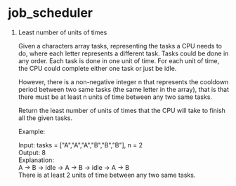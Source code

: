 # job_scheduler


1. Least number of units of times


    Given a characters array tasks, representing the tasks a CPU needs to do, where each letter represents a different task. Tasks could be done in any order. Each task is done in one unit of time. For each unit of time, the CPU could complete either one task or just be idle.
    
    However, there is a non-negative integer n that represents the cooldown period between two same tasks (the same letter in the array), that is that there must be at least n units of time between any two same tasks.
    
    Return the least number of units of times that the CPU will take to finish all the given tasks.

    Example:
   
    Input: tasks = ["A","A","A","B","B","B"], n = 2  
    Output: 8  
    Explanation:  
    A -> B -> idle -> A -> B -> idle -> A -> B  
    There is at least 2 units of time between any two same tasks.
